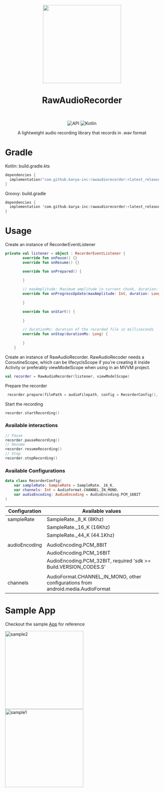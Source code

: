 <div align="center">
<img src='https://github.com/karya-inc/RawAudioRecorder/assets/69595691/1d70ff80-7639-4ab7-8fd4-3da69d95ca4e' width='256px' />
</div>

<h1 align="center">RawAudioRecorder</h1>

</br>

<p align="center">
  <img alt="API" src="https://img.shields.io/badge/Api%2021+-50f270?logo=android&logoColor=black&style=for-the-badge"/></a>
  <img alt="Kotlin" src="https://img.shields.io/badge/Kotlin-a503fc?logo=kotlin&logoColor=white&style=for-the-badge"/></a>
<p/>

<p align="center">A lightweight audio recording library that records in .wav format</p>

# Gradle

Kotlin: build.gradle.kts
```kotlin
dependencies {
  implementation("com.github.karya-inc:rawaudiorecorder:<latest_release>")
}
```

Groovy: build.gradle
```kotlin
dependencies {
  implementation 'com.github.karya-inc:rawaudiorecorder:<latest_release>'
}
```

# Usage

Create an instance of RecorderEventListener
```kotlin
private val listener = object : RecorderEventListener {
        override fun onPause() {}
        override fun onResume() {}

        override fun onPrepared() {
           
        }

        // maxAmplitude: Maximum amplitude in current chunk, duration: Time elapses in seconds
        override fun onProgressUpdate(maxAmplitude: Int, duration: Long) {
            
        }

        override fun onStart() {
           
        }

        // durationMs: duration of the recorded file in milliseconds
        override fun onStop(durationMs: Long) {
           
        }
    }
```

Create an instance of RawAudioRecorder. 
RawAudioRecoder needs a CoroutineScope, which can be lifecyclsScope if you're creating it inside Activity or preferably viewModelScope when using in an MVVM project. 
```kotlin
val recorder = RawAudioRecorder(listener, viewModelScope)
```

Prepare the recorder
```kotlin
 recorder.prepare(filePath = audioFilepath, config = RecorderConfig(), suppressNoise = true)
```
Start the recording
```kotlin
recorder.startRecording()
```

### Available interactions
```kotlin
// Pause
recorder.pauseRecording()
// Resume
recorder.resumeRecording()
// Stop
recorder.stopRecording()
```

### Available Configurations
```kotlin
data class RecorderConfig(
    var sampleRate: SampleRate = SampleRate._16_K,
    var channels: Int = AudioFormat.CHANNEL_IN_MONO,
    var audioEncoding: AudioEncoding = AudioEncoding.PCM_16BIT
)
```

| Configuration | Available values                                                                 |
|---------------|----------------------------------------------------------------------------------|
| sampleRate    | SampleRate._8_K (8Khz)                                                           |
|               | SampleRate._16_K (16Khz)                                                         |
|               | SampleRate._44_K (44.1Khz)                                                       |
|               |                                                                                  |
| audioEncoding | AudioEncoding.PCM_8BIT                                                           |
|               | AudioEncoding.PCM_16BIT                                                          |
|               | AudioEncoding.PCM_32BIT, required 'sdk >= Build.VERSION_CODES.S'                 |
|               |                                                                                  |
| channels      | AudioFormat.CHANNEL_IN_MONO, other configurations from android.media.AudioFormat |

# Sample App
Checkout the sample [App](https://github.com/karya-inc/RawAudioRecorder/tree/main/app) for reference

<img src='https://github.com/karya-inc/RawAudioRecorder/assets/69595691/d4575a5d-cf95-4c2f-9cf9-48b285e2e271' alt='sample2' width='256'/>
<img src='https://github.com/karya-inc/RawAudioRecorder/assets/69595691/5cd9c003-9b88-4c4e-943e-2ffae9e797ae' alt='sample1' width='256'/>

